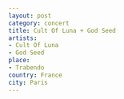 ```yaml
---
layout: post
category: concert
title: Cult Of Luna + God Seed
artists: 
- Cult Of Luna
- God Seed
place: 
- Trabendo
country: France
city: Paris
---
```


